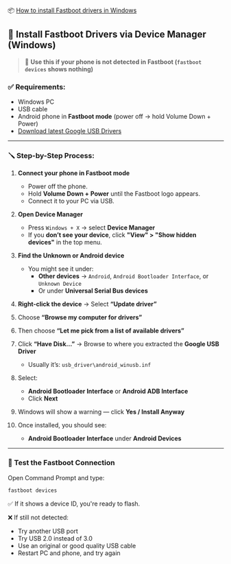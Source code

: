 📦 [How to install Fastboot drivers in Windows](install-fastboot-driver.md)

## 🧰 Install Fastboot Drivers via Device Manager (Windows)

> 📌 **Use this if your phone is not detected in Fastboot (`fastboot devices` shows nothing)**

### ✅ Requirements:
- Windows PC
- USB cable
- Android phone in **Fastboot mode** (power off → hold Volume Down + Power)
- [Download latest Google USB Drivers](https://developer.android.com/studio/run/win-usb)

---

### 🪛 Step-by-Step Process:

1. **Connect your phone in Fastboot mode**
   - Power off the phone.
   - Hold **Volume Down + Power** until the Fastboot logo appears.
   - Connect it to your PC via USB.

2. **Open Device Manager**
   - Press `Windows + X` → select **Device Manager**
   - If you **don’t see your device**, click **"View" > "Show hidden devices"** in the top menu.

3. **Find the Unknown or Android device**
   - You might see it under:
     - **Other devices** → `Android`, `Android Bootloader Interface`, or `Unknown Device`
     - Or under **Universal Serial Bus devices**

4. **Right-click the device** → Select **“Update driver”**

5. Choose **“Browse my computer for drivers”**

6. Then choose **“Let me pick from a list of available drivers”**

7. Click **“Have Disk…”** → Browse to where you extracted the **Google USB Driver**
   - Usually it’s: `usb_driver\android_winusb.inf`

8. Select:
   - **Android Bootloader Interface** or **Android ADB Interface**
   - Click **Next**

9. Windows will show a warning — click **Yes / Install Anyway**

10. Once installed, you should see:
    - **Android Bootloader Interface** under **Android Devices**

---

### 🧪 Test the Fastboot Connection

Open Command Prompt and type:

```bash
fastboot devices
```

✅ If it shows a device ID, you're ready to flash.

❌ If still not detected:
- Try another USB port
- Try USB 2.0 instead of 3.0
- Use an original or good quality USB cable
- Restart PC and phone, and try again

